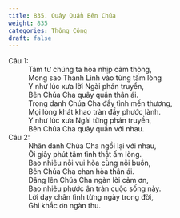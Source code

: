 ```yaml
---
title: 835. Quây Quần Bên Chúa
weight: 835
categories: Thông Công
draft: false
---
```

<dl><dt>Câu 1:</dt><dd data-verse="1">Tâm tư chúng ta hòa nhịp cảm thông, <br/>Mong sao Thánh Linh vào từng tấm lòng <br/>Y như lúc xưa lời Ngài phán truyền, <br/>Bên Chúa Cha quây quần thân ái. <br/>Trong danh Chúa Cha đầy tình mến thương, <br/>Mọi lòng khát khao tràn đầy phước lành. <br/>Y như lúc xưa Ngài từng phán truyền, <br/>Bên Chúa Cha quây quần với nhau. </dd><dt>Câu 2:</dt><dd data-verse="2">Nhân danh Chúa Cha ngồi lại với nhau, <br/>Ôi giây phút tâm tình thật ấm lòng. <br/>Bao nhiêu nỗi vui hòa cùng nỗi buồn, <br/>Bên Chúa Cha chan hòa thân ái. <br/>Dâng lên Chúa Cha ngàn lời cảm ơn, <br/>Bao nhiêu phước ân tràn cuộc sống này. <br/>Lời dạy chân tình từng ngày trong đời, <br/>Ghi khắc ơn ngàn thu. </dd></dl>